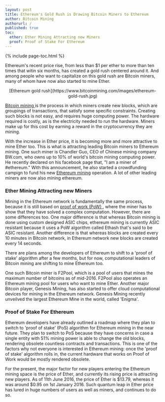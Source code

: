 ```yaml
---
layout: post
title: Ethereum's Gold Rush is Drawing Bitcoin Miners to Ethereum
author: Bitcoin Mining
authorurl: /
published: true
toc:
  ether: Ether Mining Attracting new Miners
  proof: Proof of Stake For Ethereum
---
```



{% include page-toc.html %}

Ethereum's recent price rise, from less than $1 per ether to more than ten times that witin six months, has created a gold rush centered around it. And among people who want to capitalize on this gold rush are Bitcoin miners, many of whom have now also started to mine Ether. 

<center>[Ethereum gold rush](https://www.bitcoinmining.com/images/ethereum-gold-rush.jpg)</center>

<a href="/some-fast-facts-about-bitcoin-mining-14/"> Bitcoin mining </a> is the process in which miners create new blocks, which are groupings of transactions, that satisfy some specific constraints. Creating such blocks is not easy, and requires huge computing power. The hardware required is costly, as is the electricity needed to run the hardware. Miners make up for this cost by earning a reward in the cryptocurrency they are mining.

With the increase in Ether price, it is becoming more and more attractive to mine Ether too. This is what is attracting leading Bitcoin miners to Ethereum mining. One such miner is Chandler Guo, CEO of Chinese mining company BW.com, who owns up to 10% of world's bitcoin mining computing power. He recently declared on his facebook page that, "I am a miner of #ethereum." With this announcement, he also started a crowdfunding campign to fund his new <a href="/ethereum-mining/">Ethereum mining</a> operation. A lot of other leading miners are now also mining ethereum.

<h3 id="ether">Ether Mining Attracting new Miners</h3>

Mining in the Ethereum network is fundamentally the same process, because it is still based on <a href="/what-is-proof-of-work/"> proof of work (PoW) </a>, where the miner has to show that they have solved a complex computation. However, there are some differences too. One major difference is that whereas Bitcoin mining is done using custom designed ASIC chips, ethereum mining is currently ASIC resistant because it uses a PoW algorithm called Ethash that's said to be ASIC resistant. Another difference is that whereas blocks are created every 10 minutes in Bitcoin network, in Ethereum network new blocks are created every 14 seconds. 

There are plans among the developers of Ethereum to shift to a 'proof of stake' algorithm after a few months, but for now, computational leaders of Bitcoin mining are shifting to mine Ethereum too.

One such Bitcoin miner is F2Pool, which is a pool of users that mines the maximum number of bitcoins as of mid-2016. F2Pool also operates an Ethereum mining pool for users who want to mine Ether. Another major Bitcoin player, Genesis Mining, has also started to offer cloud computational devices for mining in the Ethereum network. Genesis Mining recently unveilved the largest Ethereum Mine in the world, called 'Enigma'. 


<h3 id="proof">Proof of Stake For Ethereum</h3>

Ethereum developers have already outlined a roadmap where they plan to switch to 'proof of stake' (PoS) algorithm for Ethereum mining in the near future. They plan to switch to PoS because they have concerns in case a single entity with 51% mining power is able to change the old blocks, rendering obsolete countless contracts and transactions. This is one of the factors why not everyone is interested in Ethereum mining: once the 'proof of stake' algorithm rolls in, the current hardware that works on Proof of Work would be mostly rendered obsolete. 

For the present, the major factor for new players entering the Ethereum mining space is the price of Ether, and currently its rising price is attracting new players. As of 11th June 2016, the price of Ether is $13.79, whereas it was around $0.95 on 1st January 2016. Such quantum leap in Ether price has lured in huge numbers of users as well as miners, and continues to do so. 



